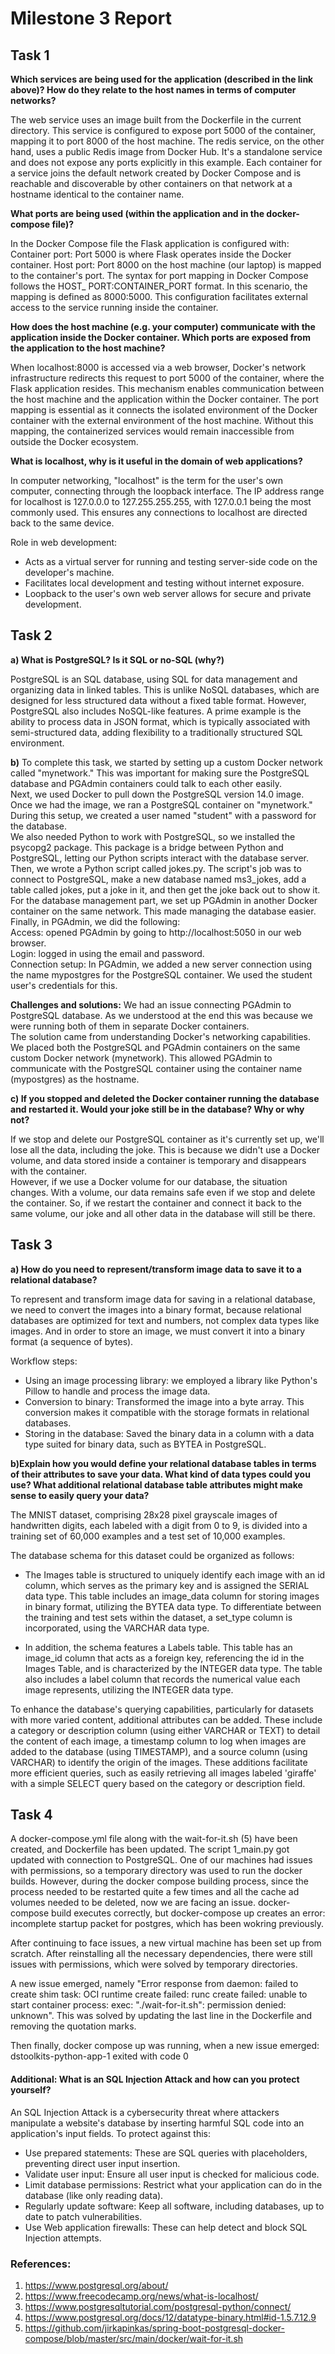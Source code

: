 # Milestone 3 Report

## Task 1

**Which services are being used for the application (described in the link above)? How do they relate to the host names in terms of computer networks?**  

The web service uses an image built from the Dockerfile in the current directory. This service is configured to expose port 5000 of the container, mapping it to port 8000 of the host machine​​.
The redis service, on the other hand, uses a public Redis image from Docker Hub. It's a standalone service and does not expose any ports explicitly in this example.
Each container for a service joins the default network created by Docker Compose and is reachable and discoverable by other containers on that network at a hostname identical to the container name​.

**What ports are being used (within the application and in the docker-compose file)?**  

In the Docker Compose file  the Flask application is configured with:
Container port: Port 5000 is where Flask operates inside the Docker container. 
Host port: Port 8000 on the host machine (our laptop) is mapped to the container's port. 
The syntax for port mapping in Docker Compose follows the HOST_ PORT:CONTAINER_PORT format. In this scenario, the mapping is defined as 8000:5000. This configuration facilitates external access to the service running inside the container.
 

**How does the host machine (e.g. your computer) communicate with the application inside the Docker container. Which ports are exposed from the application to the host machine?**  

When localhost:8000 is accessed via a web browser, Docker's network infrastructure redirects this request to port 5000 of the container, where the Flask application resides. This mechanism enables communication between the host machine and the application within the Docker container. The port mapping is essential as it connects the isolated environment of the Docker container with the external environment of the host machine. Without this mapping, the containerized services would remain inaccessible from outside the Docker ecosystem.

**What is localhost, why is it useful in the domain of web applications?**

In computer networking, "localhost" is the term for the user's own computer, connecting through the loopback interface. The IP address range for localhost is 127.0.0.0 to 127.255.255.255, with 127.0.0.1 being the most commonly used. This ensures any connections to localhost are directed back to the same device.

Role in web development:
* Acts as a virtual server for running and testing server-side code on the developer's machine.
* Facilitates local development and testing without internet exposure.
* Loopback to the user's own web server allows for secure and private development.

## Task 2

**a) What is PostgreSQL? Is it SQL or no-SQL (why?)**  

PostgreSQL is an SQL database, using SQL for data management and organizing data in linked tables. This is unlike NoSQL databases, which are designed for less structured data without a fixed table format. However, PostgreSQL also includes NoSQL-like features. A prime example is the ability to process data in JSON format, which is typically associated with semi-structured data, adding flexibility to a traditionally structured SQL environment.

**b)**
To complete this task, we started by setting up a custom Docker network called "mynetwork." This was important for making sure the PostgreSQL database and PGAdmin containers could talk to each other easily.  
Next, we used Docker to pull down the PostgreSQL version 14.0 image. Once we had the image, we ran a PostgreSQL container on "mynetwork." During this setup, we created a user named "student" with a password for the database.  
We also needed Python to work with PostgreSQL, so we installed the psycopg2 package. This package is a bridge between Python and PostgreSQL, letting our Python scripts interact with the database server.  
Then, we wrote a Python script called jokes.py. The script's job was to connect to PostgreSQL, make a new database named ms3_jokes, add a table called jokes, put a joke in it, and then get the joke back out to show it.  
For the database management part, we set up PGAdmin in another Docker container on the same network. This made managing the database easier.  
Finally, in PGAdmin, we did the following:  
Access: opened PGAdmin by going to http://localhost:5050 in our web browser.  
Login: logged in using the email  and password.  
Connection setup: In PGAdmin, we added a new server connection using the name mypostgres for the PostgreSQL container. We used the student user's credentials for this.  

**Challenges and solutions:**
We had  an issue connecting PGAdmin to PostgreSQL database. As we understood at the end this was because we were running both of them in separate Docker containers.  
The solution came from understanding Docker's networking capabilities. We placed both the PostgreSQL and PGAdmin containers on the same custom Docker network (mynetwork). This allowed PGAdmin to communicate with the PostgreSQL container using the container name (mypostgres) as the hostname. 

**c) If you stopped and deleted the Docker container running the database and restarted it. Would your joke still be in the database? Why or why not?**  

If we stop and delete our PostgreSQL container as it's currently set up, we'll lose all the data, including the joke. This is because we didn't use a Docker volume, and data stored inside a container is temporary and disappears with the container.  
However, if we use a Docker volume for our database, the situation changes. With a volume, our data remains safe even if we stop and delete the container. So, if we restart the container and connect it back to the same volume, our joke and all other data in the database will still be there.

## Task 3

**a) How do you need to represent/transform image data to save it to a relational database?**  

To represent and transform image data for saving in a relational database, we need to convert the images into a binary format, because relational databases are optimized for text and numbers, not complex data types like images. And in order to store an image, we must convert it into a binary format (a sequence of bytes).

Workflow steps:

* Using an image processing library: we employed a library like Python's Pillow to handle and process the image data.
* Conversion to binary: Transformed the image into a byte array. This conversion makes it compatible with the storage formats in relational databases.
* Storing in the database: Saved the binary data in a column with a data type suited for binary data, such as BYTEA in PostgreSQL.


**b)Explain how you would define your relational database tables in terms of their attributes to save your data. What kind of data types could you use? What additional relational database table attributes might make sense to easily query your data?**

The MNIST dataset, comprising 28x28 pixel grayscale images of handwritten digits, each labeled with a digit from 0 to 9, is divided into a training set of 60,000 examples and a test set of 10,000 examples.  

The database schema for this dataset could be organized as follows:  

* The Images table is structured to uniquely identify each image with an id column, which serves as the primary key and is assigned the SERIAL data type. This table includes an image_data column for storing images in binary format, utilizing the BYTEA data type. To differentiate between the training and test sets within the dataset, a set_type column is incorporated, using the VARCHAR data type.

* In addition, the schema features a Labels table. This table has an image_id column that acts as a foreign key, referencing the id in the Images Table, and is characterized by the INTEGER data type. The table also includes a label column that records the numerical value each image represents, utilizing the INTEGER data type.  

To enhance the database's querying capabilities, particularly for datasets with more varied content, additional attributes can be added. These include a category or description column (using either VARCHAR or TEXT) to detail the content of each image, a timestamp column to log when images are added to the database (using TIMESTAMP), and a source column (using VARCHAR) to identify the origin of the images. These additions facilitate more efficient queries, such as easily retrieving all images labeled 'giraffe' with a simple SELECT query based on the category or description field.
## Task 4

A docker-compose.yml file along with the wait-for-it.sh (5) have been created, and Dockerfile has been updated. 
The script 1_main.py got updated with connection to PostgreSQL.
One of our machines had issues with permissions, so a temporary directory was used to run the docker builds. 
However, during the docker compose building process, since the process needed to be restarted quite a few times and all the cache ad volumes needed to be deleted, now we are facing an issue.
docker-compose build executes correctly, but docker-compose up creates an error: incomplete startup packet for postgres, which has been wokring previously.

After continuing to face issues, a new virtual machine has been set up from scratch. After reinstalling all the necessary dependencies, there were still issues with permissions, which were solved by temporary directories. 

A new issue emerged, namely "Error response from daemon: failed to create shim task: OCI runtime create failed: runc create failed: unable to start container process: exec: "./wait-for-it.sh": permission denied: unknown". This was solved by updating the last line in the Dockerfile and removing the quotation marks.

Then finally, docker compose up was running, when a new issue emerged:
dstoolkits-python-app-1 exited with code 0


#### Additional: What is an SQL Injection Attack and how can you protect yourself?

An SQL Injection Attack is a cybersecurity threat where attackers manipulate a website's database by inserting harmful SQL code into an application's input fields. To protect against this:  

* Use prepared statements: These are SQL queries with placeholders, preventing direct user input insertion.
* Validate user input: Ensure all user input is checked for malicious code.
* Limit database permissions: Restrict what your application can do in the database (like only reading data).
* Regularly update software: Keep all software, including databases, up to date to patch vulnerabilities.
* Use Web application firewalls: These can help detect and block SQL Injection attempts.

### References:

1. https://www.postgresql.org/about/
2. https://www.freecodecamp.org/news/what-is-localhost/
3. https://www.postgresqltutorial.com/postgresql-python/connect/
4. https://www.postgresql.org/docs/12/datatype-binary.html#id-1.5.7.12.9
5. https://github.com/jirkapinkas/spring-boot-postgresql-docker-compose/blob/master/src/main/docker/wait-for-it.sh

